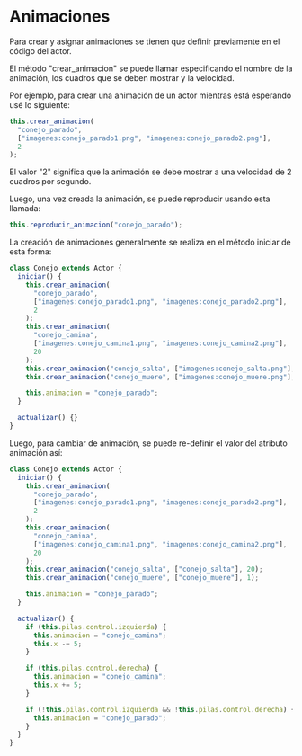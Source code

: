 # Animaciones

Para crear y asignar animaciones se tienen que definir previamente en el código del actor.

El método "crear_animacion" se puede llamar especificando el nombre de la animación, los cuadros que se deben mostrar y la velocidad.

Por ejemplo, para crear una animación de un actor mientras está esperando usé lo siguiente:

```typescript
this.crear_animacion(
  "conejo_parado",
  ["imagenes:conejo_parado1.png", "imagenes:conejo_parado2.png"],
  2
);
```

El valor "2" significa que la animación se debe mostrar a una velocidad de 2 cuadros por segundo.

Luego, una vez creada la animación, se puede reproducir usando esta llamada:

```typescript
this.reproducir_animacion("conejo_parado");
```

La creación de animaciones generalmente se realiza en el método iniciar de esta forma:

```typescript
class Conejo extends Actor {
  iniciar() {
    this.crear_animacion(
      "conejo_parado",
      ["imagenes:conejo_parado1.png", "imagenes:conejo_parado2.png"],
      2
    );
    this.crear_animacion(
      "conejo_camina",
      ["imagenes:conejo_camina1.png", "imagenes:conejo_camina2.png"],
      20
    );
    this.crear_animacion("conejo_salta", ["imagenes:conejo_salta.png"], 20);
    this.crear_animacion("conejo_muere", ["imagenes:conejo_muere.png"], 1);

    this.animacion = "conejo_parado";
  }

  actualizar() {}
}
```

Luego, para cambiar de animación, se puede re-definir el valor del atributo
animación así:

```typescript
class Conejo extends Actor {
  iniciar() {
    this.crear_animacion(
      "conejo_parado",
      ["imagenes:conejo_parado1.png", "imagenes:conejo_parado2.png"],
      2
    );
    this.crear_animacion(
      "conejo_camina",
      ["imagenes:conejo_camina1.png", "imagenes:conejo_camina2.png"],
      20
    );
    this.crear_animacion("conejo_salta", ["conejo_salta"], 20);
    this.crear_animacion("conejo_muere", ["conejo_muere"], 1);

    this.animacion = "conejo_parado";
  }

  actualizar() {
    if (this.pilas.control.izquierda) {
      this.animacion = "conejo_camina";
      this.x -= 5;
    }

    if (this.pilas.control.derecha) {
      this.animacion = "conejo_camina";
      this.x += 5;
    }

    if (!this.pilas.control.izquierda && !this.pilas.control.derecha) {
      this.animacion = "conejo_parado";
    }
  }
}
```
